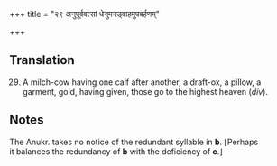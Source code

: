 +++
title = "२९ अनुपूर्ववत्सां धेनुमनड्वाहमुपबर्हणम्"

+++
## Translation
29. A milch-cow having one calf after another, a draft-ox, a pillow, a  
garment, gold, having given, those go to the highest heaven (*dív*).

## Notes
The Anukr. takes no notice of the redundant syllable in **b**. ⌊Perhaps  
it balances the redundancy of **b** with the deficiency of **c**.⌋
